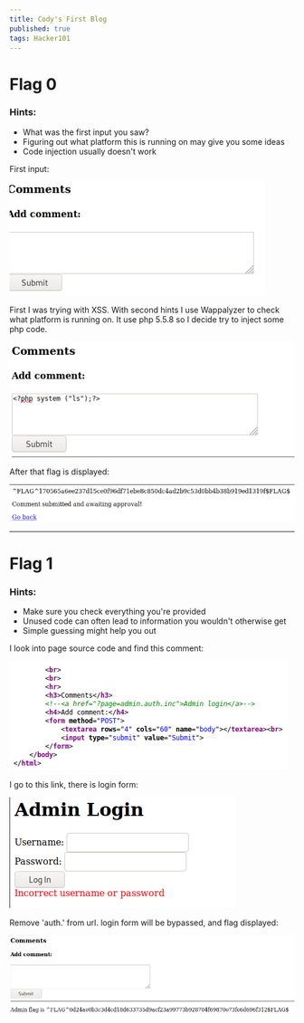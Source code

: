 ```yaml
---
title: Cody's First Blog
published: true 
tags: Hacker101
---
```


# Flag 0

### Hints:
* What was the first input you saw?
* Figuring out what platform this is running on may give you some ideas
* Code injection usually doesn't work

First input: 

![First input](assets/firstBlog/flag0/input.png)

First I was trying with XSS. With second hints I use Wappalyzer to check what platform is running on. It use php 5.5.8 so I decide try to inject some php code.

![Payload](assets/firstBlog/flag0/pyaload.png)

After that flag is displayed:

![Flag](assets/firstBlog/flag0/flag.png)

* * *

# Flag 1
### Hints:
* Make sure you check everything you're provided
* Unused code can often lead to information you wouldn't otherwise get
* Simple guessing might help you out

I look into page source code and find this comment:

![Hidden pange](assets/firstBlog/flag1/page.png)

I go to this link, there is login form: 

![Hidden pange](assets/firstBlog/flag1/login.png)

Remove 'auth.' from url. login form will be bypassed, and flag displayed:

![Flag](assets/firstBlog/flag1/flag.png)